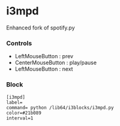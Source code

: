 # i3mpd
Enhanced fork of spotify.py

### Controls
* LeftMouseButton : prev
* CenterMouseButton : play/pause
* LeftMouseButton : next

### Block
```
[i3mpd]
label=
command= python /lib64/i3blocks/i3mpd.py
color=#21b089
interval=1
```
